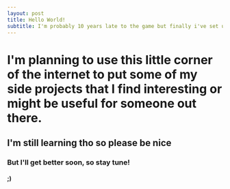 ```yaml
---
layout: post
title: Hello World!
subtitle: I'm probably 10 years late to the game but finally i've set up a new blog!
---
```

 # I'm planning to use this little corner of the internet to put some of my side projects that I find interesting or might be useful for someone out there.
 ## I'm still learning tho so please be nice
 ### But I'll get better soon, so stay tune!
 #### ;) 

